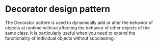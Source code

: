 # Decorator design pattern
The Decorator pattern is used to dynamically add or alter the behavior of objects at runtime without affecting the behavior of other objects of the same class. It is particularly useful when you need to extend the functionality of individual objects without subclassing.